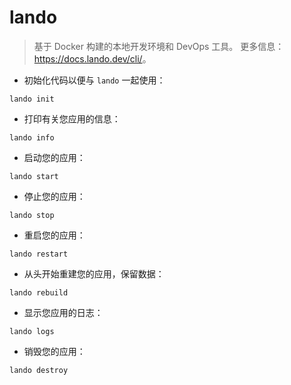 # lando

> 基于 Docker 构建的本地开发环境和 DevOps 工具。
> 更多信息：<https://docs.lando.dev/cli/>。

- 初始化代码以便与 `lando` 一起使用：

`lando init`

- 打印有关您应用的信息：

`lando info`

- 启动您的应用：

`lando start`

- 停止您的应用：

`lando stop`

- 重启您的应用：

`lando restart`

- 从头开始重建您的应用，保留数据：

`lando rebuild`

- 显示您应用的日志：

`lando logs`

- 销毁您的应用：

`lando destroy`
